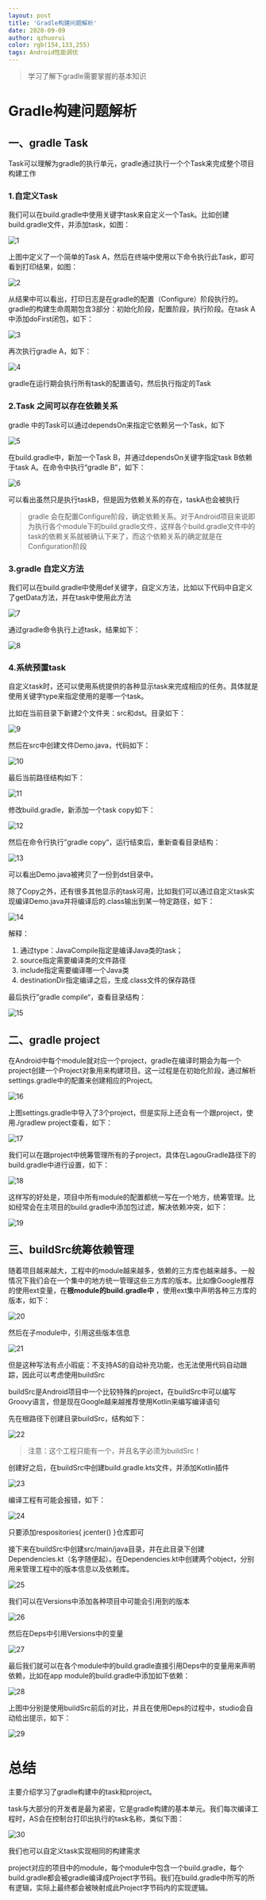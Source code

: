 ```yaml
---
layout: post
title: 'Gradle构建问题解析'
date: 2020-09-09
author: qzhuorui
color: rgb(154,133,255)
tags: Android性能调优
---
```




> 学习了解下gradle需要掌握的基本知识

# Gradle构建问题解析

## 一、gradle Task

Task可以理解为gradle的执行单元，gradle通过执行一个个Task来完成整个项目构建工作

### 1.自定义Task

我们可以在build.gradle中使用关键字task来自定义一个Task。比如创建build.gradle文件，并添加task，如图：

![1](/screenshot/Gradle构建问题解析/1.png)

上图中定义了一个简单的Task A，然后在终端中使用以下命令执行此Task，即可看到打印结果，如图：

![2](/screenshot/Gradle构建问题解析/2.png)

从结果中可以看出，打印日志是在gradle的配置（Configure）阶段执行的。gradle的构建生命周期包含3部分：初始化阶段，配置阶段，执行阶段。在task A中添加doFirst闭包，如下：

![3](/screenshot/Gradle构建问题解析/3.png)

再次执行gradle A，如下：

![4](/screenshot/Gradle构建问题解析/4.png)

gradle在运行期会执行所有task的配置语句，然后执行指定的Task

### 2.Task 之间可以存在依赖关系

gradle 中的Task可以通过dependsOn来指定它依赖另一个Task，如下

![5](/screenshot/Gradle构建问题解析/5.png)

在build.gradle中，新加一个Task B，并通过dependsOn关键字指定task B依赖于task A。在命令中执行“gradle B"，如下：

![6](/screenshot/Gradle构建问题解析/6.png)

可以看出虽然只是执行taskB，但是因为依赖关系的存在，taskA也会被执行

> gradle 会在配置Configure阶段，确定依赖关系。对于Android项目来说即为执行各个module下的build.gradle文件，这样各个build.gradle文件中的task的依赖关系就被确认下来了，而这个依赖关系的确定就是在Configuration阶段

### 3.gradle 自定义方法

我们可以在build.gradle中使用def关键字，自定义方法，比如以下代码中自定义了getData方法，并在task中使用此方法

![7](/screenshot/Gradle构建问题解析/7.png)

通过gradle命令执行上述task，结果如下：

![8](/screenshot/Gradle构建问题解析/8.png)

### 4.系统预置task

自定义task时，还可以使用系统提供的各种显示task来完成相应的任务。具体就是使用关键字type来指定使用的是哪一个task。

比如在当前目录下新建2个文件夹：src和dst。目录如下：

![9](/screenshot/Gradle构建问题解析/9.png)

然后在src中创建文件Demo.java，代码如下：

![10](/screenshot/Gradle构建问题解析/10.png)

最后当前路径结构如下：

![11](/screenshot/Gradle构建问题解析/11.png)

修改build.gradle，新添加一个task copy如下：

![12](/screenshot/Gradle构建问题解析/12.png)

然后在命令行执行”gradle copy“，运行结束后，重新查看目录结构：

![13](/screenshot/Gradle构建问题解析/13.png)

可以看出Demo.java被拷贝了一份到dst目录中。

除了Copy之外，还有很多其他显示的task可用，比如我们可以通过自定义task实现编译Demo.java并将编译后的.class输出到某一特定路径，如下：

![14](/screenshot/Gradle构建问题解析/14.png)

解释：

1. 通过type：JavaCompile指定是编译Java类的task；
2. source指定需要编译类的文件路径
3. include指定需要编译哪一个Java类
4. destinationDir指定编译之后，生成.class文件的保存路径

最后执行”gradle compile“，查看目录结构：

![15](/screenshot/Gradle构建问题解析/15.png)

## 二、gradle project

在Android中每个module就对应一个project，gradle在编译时期会为每一个project创建一个Project对象用来构建项目。这一过程是在初始化阶段，通过解析settings.gradle中的配置来创建相应的Project。

![16](/screenshot/Gradle构建问题解析/16.png)

上图settings.gradle中导入了3个project，但是实际上还会有一个跟project，使用./gradlew project查看，如下：

![17](/screenshot/Gradle构建问题解析/17.png)

我们可以在跟project中统筹管理所有的子project，具体在LagouGradle路径下的build.gradle中进行设置，如下：

![18](/screenshot/Gradle构建问题解析/18.png)

这样写的好处是，项目中所有module的配置都统一写在一个地方，统筹管理。比如经常会在主项目的build.gradle中添加包过滤，解决依赖冲突，如下：

![19](/screenshot/Gradle构建问题解析/19.png)

## 三、buildSrc统筹依赖管理

随着项目越来越大，工程中的module越来越多，依赖的三方库也越来越多。一般情况下我们会在一个集中的地方统一管理这些三方库的版本。比如像Google推荐的使用ext变量，在**根module的build.gradle中** ，使用ext集中声明各种三方库的版本，如下：

![20](/screenshot/Gradle构建问题解析/20.png)

然后在子module中，引用这些版本信息

![21](/screenshot/Gradle构建问题解析/21.png)

但是这种写法有点小瑕疵：不支持AS的自动补充功能，也无法使用代码自动跟踪，因此可以考虑使用buildSrc

buildSrc是Android项目中一个比较特殊的project，在buildSrc中可以编写Groovy语言，但是现在Google越来越推荐使用Kotlin来编写编译语句

先在根路径下创建目录buildSrc，结构如下：

![22](/screenshot/Gradle构建问题解析/22.png)

> 注意：这个工程只能有一个，并且名字必须为buildSrc！

创建好之后，在buildSrc中创建build.gradle.kts文件，并添加Kotlin插件

![23](/screenshot/Gradle构建问题解析/23.png)

编译工程有可能会报错，如下：

![24](/screenshot/Gradle构建问题解析/24.png)

只要添加respositories{ jcenter() }仓库即可

接下来在buildSrc中创建src/main/java目录，并在此目录下创建Dependencies.kt（名字随便起）。在Dependencies.kt中创建两个object，分别用来管理工程中的版本信息以及依赖库。

![25](/screenshot/Gradle构建问题解析/25.png)

我们可以在Versions中添加各种项目中可能会引用到的版本

![26](/screenshot/Gradle构建问题解析/26.png)

然后在Deps中引用Versions中的变量

![27](/screenshot/Gradle构建问题解析/27.png)

最后我们就可以在各个module中的build.gradle直接引用Deps中的变量用来声明依赖，比如在app module的build.gradle中添加如下依赖：

![28](/screenshot/Gradle构建问题解析/28.png)

上图中分别是使用buildSrc前后的对比，并且在使用Deps的过程中，studio会自动给出提示，如下：

![29](/screenshot/Gradle构建问题解析/29.gif)

# 总结

主要介绍学习了gradle构建中的task和project。

task与大部分的开发者是最为紧密，它是gradle构建的基本单元。我们每次编译工程时，AS会在控制台打印出执行的task名称，类似下图：

![30](/screenshot/Gradle构建问题解析/30.png)

我们也可以自定义task实现相同的构建需求

project对应的项目中的module，每个module中包含一个build.gradle，每个build.gradle都会被gradle编译成Project字节码。我们在build.gradle中所写的所有逻辑，实际上最终都会被映射成此Project字节码内的实现逻辑。



















